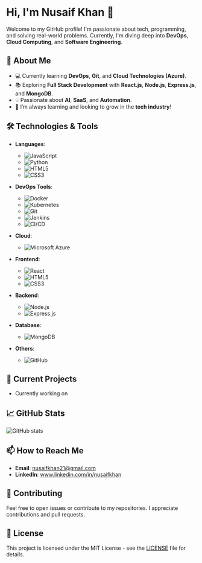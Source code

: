 # Hi, I'm Nusaif Khan 👋

Welcome to my GitHub profile! I'm passionate about tech, programming, and solving real-world problems. Currently, I'm diving deep into **DevOps**, **Cloud Computing**, and **Software Engineering**.

## 🚀 About Me
- 💻 Currently learning **DevOps**, **Git**, and **Cloud Technologies (Azure)**.
- 📚 Exploring **Full Stack Development** with **React.js**, **Node.js**, **Express.js**, and **MongoDB**.
- 💡 Passionate about **AI**, **SaaS**, and **Automation**.
- 🌱 I’m always learning and looking to grow in the **tech industry**!

## 🛠️ Technologies & Tools
- **Languages**: 
  - ![JavaScript](https://img.shields.io/badge/JavaScript-F7DF1E?logo=javascript&logoColor=black) 
  - ![Python](https://img.shields.io/badge/Python-3776AB?logo=python&logoColor=white) 
  - ![HTML5](https://img.shields.io/badge/HTML5-E34F26?logo=html5&logoColor=white) 
  - ![CSS3](https://img.shields.io/badge/CSS3-1572B6?logo=css3&logoColor=white)
  
- **DevOps Tools**: 
  - ![Docker](https://img.shields.io/badge/Docker-2496ED?logo=docker&logoColor=white) 
  - ![Kubernetes](https://img.shields.io/badge/Kubernetes-326CE5?logo=kubernetes&logoColor=white) 
  - ![Git](https://img.shields.io/badge/Git-F05032?logo=git&logoColor=white) 
  - ![Jenkins](https://img.shields.io/badge/Jenkins-D24939?logo=jenkins&logoColor=white) 
  - ![CI/CD](https://img.shields.io/badge/CI%2FCD-000000?logo=circleci&logoColor=white)

- **Cloud**: 
  - ![Microsoft Azure](https://img.shields.io/badge/Microsoft_Azure-0089D6?logo=microsoftazure&logoColor=white)

- **Frontend**: 
  - ![React](https://img.shields.io/badge/React-61DAFB?logo=react&logoColor=black) 
  - ![HTML5](https://img.shields.io/badge/HTML5-E34F26?logo=html5&logoColor=white) 
  - ![CSS3](https://img.shields.io/badge/CSS3-1572B6?logo=css3&logoColor=white)

- **Backend**: 
  - ![Node.js](https://img.shields.io/badge/Node.js-339933?logo=node.js&logoColor=white) 
  - ![Express.js](https://img.shields.io/badge/Express.js-000000?logo=express&logoColor=white)

- **Database**: 
  - ![MongoDB](https://img.shields.io/badge/MongoDB-47A248?logo=mongodb&logoColor=white)

- **Others**: 
  - ![GitHub](https://img.shields.io/badge/GitHub-181717?logo=github&logoColor=white)
  

## 🌱 Current Projects
- Currently working on

## 📈 GitHub Stats
![GitHub stats](https://github-readme-stats.vercel.app/api?username=NusaifKhan&show_icons=true&count_private=true&theme=radical)

## 📫 How to Reach Me
- **Email**: nusaifkhan21@gmail.com
- **LinkedIn**: www.linkedin.com/in/nusaifkhan


## 🤝 Contributing
Feel free to open issues or contribute to my repositories. I appreciate contributions and pull requests.

## 📜 License
This project is licensed under the MIT License - see the [LICENSE](LICENSE) file for details.
